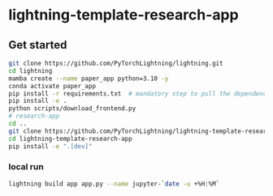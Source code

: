 # lightning-template-research-app

## Get started

```bash
git clone https://github.com/PyTorchLightning/lightning.git
cd lightning
mamba create --name paper_app python=3.10 -y
conda activate paper_app
pip install -r requirements.txt  # mandatory step to pull the dependencies from extra-index-url
pip install -e .
python scripts/download_frontend.py
# research-app
cd ..
git clone https://github.com/PyTorchLightning/lightning-template-research-app.git
cd lightning-template-research-app
pip install -e ".[dev]"
```

### local run

```bash
lightning build app app.py --name jupyter-`date -u +%H:%M`
```

